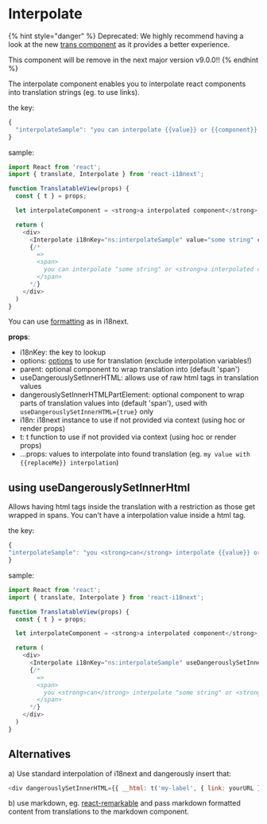 # Interpolate

{% hint style="danger" %}
Deprecated: We highly recommend having a look at the new [trans component](../components/trans-component.md) as it provides a better experience. 

This component will be remove in the next major version v9.0.0!!
{% endhint %}

The interpolate component enables you to interpolate react components into translation strings \(eg. to use links\).

the key:

```javascript
{
  "interpolateSample": "you can interpolate {{value}} or {{component}} via interpolate component!"
}
```

sample:

```javascript
import React from 'react';
import { translate, Interpolate } from 'react-i18next';

function TranslatableView(props) {
  const { t } = props;

  let interpolateComponent = <strong>a interpolated component</strong>;

  return (
    <div>
      <Interpolate i18nKey="ns:interpolateSample" value="some string" component={interpolateComponent} />
      {/*
        =>
        <span>
          you can interpolate "some string" or <strong>a interpolated component</strong> via interpolate component!
        </span>
      */}
    </div>
  )
}
```

You can use [formatting](https://www.i18next.com/formatting.html) as in i18next.

**props**:

* i18nKey: the key to lookup
* options: [options](http://i18next.com/docs/options/#t-options) to use for translation \(exclude interpolation variables!\)
* parent: optional component to wrap translation into \(default 'span'\)
* useDangerouslySetInnerHTML: allows use of raw html tags in translation values
* dangerouslySetInnerHTMLPartElement: optional component to wrap parts of translation values into \(default 'span'\), used with `useDangerouslySetInnerHTML={true}` only
* i18n: i18next instance to use if not provided via context \(using hoc or render props\)
* t: t function to use if not provided via context \(using hoc or render props\)
* ...props: values to interpolate into found translation \(eg. `my value with {{replaceMe}} interpolation`\)

## using useDangerouslySetInnerHtml

Allows having html tags inside the translation with a restriction as those get wrapped in spans. You can't have a interpolation value inside a html tag.

the key:

```javascript
{
"interpolateSample": "you <strong>can</strong> interpolate {{value}} or {{component}} via interpolate component!"
}
```

sample:

```javascript
import React from 'react';
import { translate, Interpolate } from 'react-i18next';

function TranslatableView(props) {
  const { t } = props;

  let interpolateComponent = <strong>a interpolated component</strong>;

  return (
    <div>
      <Interpolate i18nKey="ns:interpolateSample" useDangerouslySetInnerHTML={true} value="some string" component={interpolateComponent} />
      {/*
        =>
        <span>
          you <strong>can</strong> interpolate "some string" or <strong>a interpolated component</strong> via interpolate component!
        </span>
      */}
    </div>
  )
}
```

## Alternatives

a\) Use standard interpolation of i18next and dangerously insert that:

```javascript
<div dangerouslySetInnerHTML={{ __html: t('my-label', { link: yourURL }) }} />
```

b\) use markdown, eg. [react-remarkable](https://github.com/acdlite/react-remarkable) and pass markdown formatted content from translations to the markdown component.


